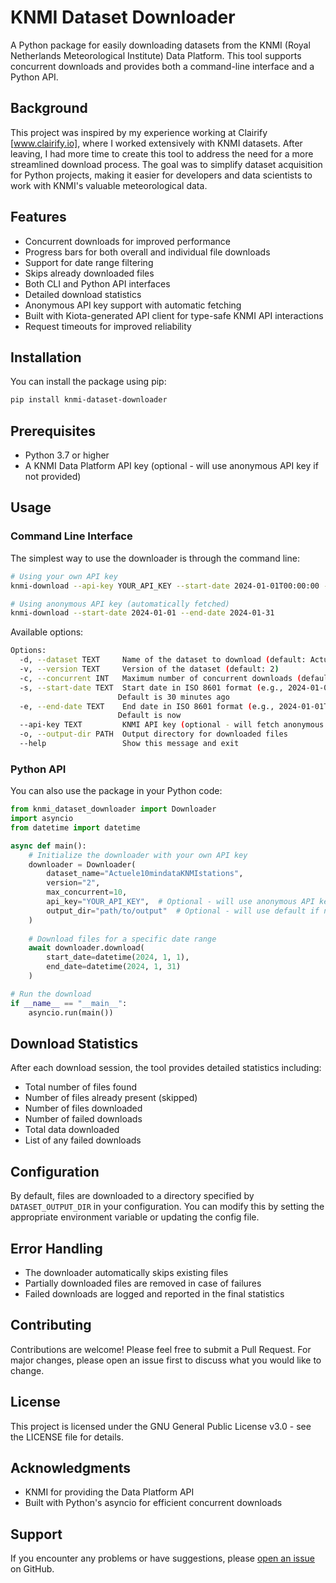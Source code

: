# KNMI Dataset Downloader

A Python package for easily downloading datasets from the KNMI (Royal Netherlands Meteorological Institute) Data Platform. This tool supports concurrent downloads and provides both a command-line interface and a Python API.

## Background

This project was inspired by my experience working at Clairify [www.clairify.io], where I worked extensively with KNMI datasets. After leaving, I had more time to create this tool to address the need for a more streamlined download process. The goal was to simplify dataset acquisition for Python projects, making it easier for developers and data scientists to work with KNMI's valuable meteorological data.

## Features

- Concurrent downloads for improved performance
- Progress bars for both overall and individual file downloads
- Support for date range filtering
- Skips already downloaded files
- Both CLI and Python API interfaces
- Detailed download statistics
- Anonymous API key support with automatic fetching
- Built with Kiota-generated API client for type-safe KNMI API interactions
- Request timeouts for improved reliability

## Installation

You can install the package using pip:

```bash
pip install knmi-dataset-downloader
```

## Prerequisites

- Python 3.7 or higher
- A KNMI Data Platform API key (optional - will use anonymous API key if not provided)

## Usage

### Command Line Interface

The simplest way to use the downloader is through the command line:

```bash
# Using your own API key
knmi-download --api-key YOUR_API_KEY --start-date 2024-01-01T00:00:00 --end-date 2024-01-31T23:59:59

# Using anonymous API key (automatically fetched)
knmi-download --start-date 2024-01-01 --end-date 2024-01-31
```

Available options:

```bash
Options:
  -d, --dataset TEXT     Name of the dataset to download (default: Actuele10mindataKNMIstations)
  -v, --version TEXT     Version of the dataset (default: 2)
  -c, --concurrent INT   Maximum number of concurrent downloads (default: 10)
  -s, --start-date TEXT  Start date in ISO 8601 format (e.g., 2024-01-01T00:00:00 or 2024-01-01)
                        Default is 30 minutes ago
  -e, --end-date TEXT    End date in ISO 8601 format (e.g., 2024-01-01T00:00:00 or 2024-01-01)
                        Default is now
  --api-key TEXT         KNMI API key (optional - will fetch anonymous API key if not provided)
  -o, --output-dir PATH  Output directory for downloaded files
  --help                 Show this message and exit
```

### Python API

You can also use the package in your Python code:

```python
from knmi_dataset_downloader import Downloader
import asyncio
from datetime import datetime

async def main():
    # Initialize the downloader with your own API key
    downloader = Downloader(
        dataset_name="Actuele10mindataKNMIstations",
        version="2",
        max_concurrent=10,
        api_key="YOUR_API_KEY",  # Optional - will use anonymous API key if not provided
        output_dir="path/to/output"  # Optional - will use default if not provided
    )
    
    # Download files for a specific date range
    await downloader.download(
        start_date=datetime(2024, 1, 1),
        end_date=datetime(2024, 1, 31)
    )

# Run the download
if __name__ == "__main__":
    asyncio.run(main())
```

## Download Statistics

After each download session, the tool provides detailed statistics including:
- Total number of files found
- Number of files already present (skipped)
- Number of files downloaded
- Number of failed downloads
- Total data downloaded
- List of any failed downloads

## Configuration

By default, files are downloaded to a directory specified by `DATASET_OUTPUT_DIR` in your configuration. You can modify this by setting the appropriate environment variable or updating the config file.

## Error Handling

- The downloader automatically skips existing files
- Partially downloaded files are removed in case of failures
- Failed downloads are logged and reported in the final statistics

## Contributing

Contributions are welcome! Please feel free to submit a Pull Request. For major changes, please open an issue first to discuss what you would like to change.

## License

This project is licensed under the GNU General Public License v3.0 - see the LICENSE file for details.

## Acknowledgments

- KNMI for providing the Data Platform API
- Built with Python's asyncio for efficient concurrent downloads

## Support

If you encounter any problems or have suggestions, please [open an issue](https://github.com/tiborrr/knmi-dataset-downloader/issues) on GitHub.
